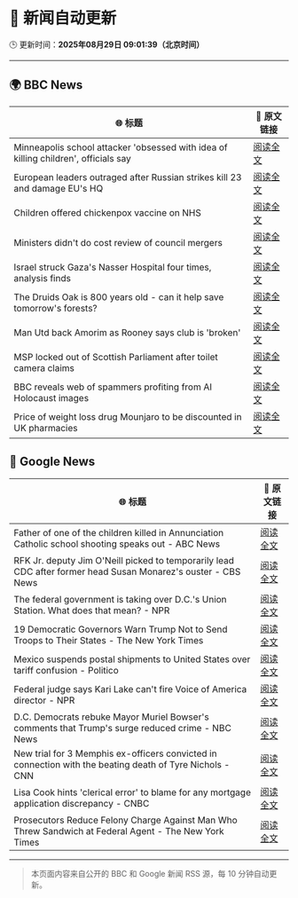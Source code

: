 # 🧠 新闻自动更新

🕒 更新时间：**2025年08月29日 09:01:39（北京时间）**

---

## 🌍 BBC News

| 🌐 标题 | 🔗 原文链接 |
|--------|-------------|
| Minneapolis school attacker 'obsessed with idea of killing children', officials say | [阅读全文](https://www.bbc.com/news/articles/c4g0lyny7ydo?at_medium=RSS&at_campaign=rss) |
| European leaders outraged after Russian strikes kill 23 and damage EU's HQ | [阅读全文](https://www.bbc.com/news/articles/cvg3y7m2gz0o?at_medium=RSS&at_campaign=rss) |
| Children offered chickenpox vaccine on NHS | [阅读全文](https://www.bbc.com/news/articles/c860n445vyxo?at_medium=RSS&at_campaign=rss) |
| Ministers didn't do cost review of council mergers | [阅读全文](https://www.bbc.com/news/articles/cj9wxnlnrxdo?at_medium=RSS&at_campaign=rss) |
| Israel struck Gaza's Nasser Hospital four times, analysis finds | [阅读全文](https://www.bbc.com/news/articles/cly6lxn1l4po?at_medium=RSS&at_campaign=rss) |
| The Druids Oak is 800 years old - can it help save tomorrow's forests? | [阅读全文](https://www.bbc.com/news/articles/cx2xz8r7egpo?at_medium=RSS&at_campaign=rss) |
| Man Utd back Amorim as Rooney says club is 'broken' | [阅读全文](https://www.bbc.com/sport/football/articles/c3v3470zl3lo?at_medium=RSS&at_campaign=rss) |
| MSP locked out of Scottish Parliament after toilet camera claims | [阅读全文](https://www.bbc.com/news/articles/c9wy40rxrvxo?at_medium=RSS&at_campaign=rss) |
| BBC reveals web of spammers profiting from AI Holocaust images | [阅读全文](https://www.bbc.com/news/articles/ckg4xjk1g1xo?at_medium=RSS&at_campaign=rss) |
| Price of weight loss drug Mounjaro to be discounted in UK pharmacies | [阅读全文](https://www.bbc.com/news/articles/cvg3ykg4jrro?at_medium=RSS&at_campaign=rss) |

## 📰 Google News

| 🌐 标题 | 🔗 原文链接 |
|--------|-------------|
| Father of one of the children killed in Annunciation Catholic school shooting speaks out - ABC News | [阅读全文](https://news.google.com/rss/articles/CBMihwFBVV95cUxOT2s0anZ6ZkxibEFTdkZKejMxQjRQZld6UmlrZG9kTEdwU2F0VmVHUjl5TWtnMkxLVTZ6SUtzRThkUV84VEJXQ0NoRk52RUhIWHo0NlVyVV9YeExkSFc3LVRCQ0lzSFBScXY0V0lyY3dQRnQ5SHd1cmNpOUJ3M1pBeTluTTFTMHPSAYwBQVVfeXFMTjZpM2J3NHd0Tkk3YUhEV2xXUTd3bXVXcXNkZUJqdk5kZ2dMcXdVbXhJdmRRZG9Hb1A2azZySUcyWVlQemRvWE9Zd2FhRXVXeEhlVGd4YS1tMENQdnpJbUh4M1RESWUtUlZ0NGtsUXNFdWhzRnVsRGlYSDBObTVQMnhoTnlINlBzZEwybmg?oc=5) |
| RFK Jr. deputy Jim O'Neill picked to temporarily lead CDC after former head Susan Monarez's ouster - CBS News | [阅读全文](https://news.google.com/rss/articles/CBMimwFBVV95cUxQUGhhNTNaUWpXVXB0R1dZNjdWZWoxM1lod2hkWFpIazU3V0s1MkJGZDRzemQzOUFkdWNyM3V0UnBubVhuOFhLb2U2Q2dkSDlxM1gwWE5kbzVaSEpTOTJxUXh1amUxQU1DYkh6Sm5jSUUyT2dSMGJ0XzB1b1lIRF9vVUlNMTVZd0hwNU1YSkhhcHVqQnFIcnhvU0VOZ9IBoAFBVV95cUxNTG1rR2RzYmR4N05lQzcyLUIxSlhBOFNRTlVBU1Nhd0xBUXpQeEcxUUlOeG5FV0szZHBZLWlxVG4wQ1cwREpySC04LTZwMG00TjVBcG1pRE5jMGo2ZE9mdE1WUFN6QVFJWGZqQ29BZnZvYkg5RjVWdk14NjExRkhTVHFnQm9ZLV9ldzZzdzNpR0lyVVlRWTJyRWoxazJCTTNQ?oc=5) |
| The federal government is taking over D.C.'s Union Station. What does that mean? - NPR | [阅读全文](https://news.google.com/rss/articles/CBMihwFBVV95cUxNYXlCR3JZQmxGYy1DRTdtQTMyYlhJdWpsUTlQRVgtU0FHSXFveFd1bVc0eV9Rai10OWlDbkFiaXZmQ0JaeUFmX1VpN0tGel9EU2ktSDRWbEhmbU9rTWZTWkhHWUxBc2xDUUhIQUw4NV8yZnRBVUI2ZjJyaFRFU3NYREdDZklvNHM?oc=5) |
| 19 Democratic Governors Warn Trump Not to Send Troops to Their States - The New York Times | [阅读全文](https://news.google.com/rss/articles/CBMijgFBVV95cUxNVnB1dDdFbWpUT25sQ3k3TTZDa3U2ekVYaWUtRnlFXzhUT1Z3ekpsako5cGQzckVLMWZKaC1qVExNeU5rUDhFSHU3RG5YS0RTZ3dMTmc5S1JyQzBLNW5WX0l4S0xOdmt4TlJGTkRNNl9ZY2RBQWRoZ3I2RWkyTmw4aDBlWmJCMGltOG8xaXNn?oc=5) |
| Mexico suspends postal shipments to United States over tariff confusion - Politico | [阅读全文](https://news.google.com/rss/articles/CBMivgFBVV95cUxQRFhtVGNlWElaMVNhWVdYNnRqWTF0eUR1V21tWW9NYk9RS0x5a3MzdmttdXJYNDZQRXJwYTNfaVZkeEdERElwcGxrY0hjaVFlQUlzVGJuc3F2MVlaS0dCRHlCd0ViNVBOSTJMX2ZvVzNfdlR0dW5uVW1LV2Z3cWFmWU44LVhoUFBtczExRVlTTVd3ZDZEWFg5VVVNYm9aWGluMUJXemZ3cTluaVZGYmNKYmpLYTdYNk0xenJfSjlB?oc=5) |
| Federal judge says Kari Lake can't fire Voice of America director - NPR | [阅读全文](https://news.google.com/rss/articles/CBMingFBVV95cUxOc3pIdFotczFmRTNxaXk3c0ZFUExPM3hTRlhqTGdkVm4tVGNad3FkSE5EOUdKOGtkYXZzUWh0dy1YTDBWU3RMUkJERS1jZC1FRC1XNVY4d3BrR2xtSkt6cTk4ekJOODJrQUtzVzd5Nkl4aVhybHN2dGtyb1V6eTk1a0p6ZTZZYVJQcXl2VUp2aFVQbEhJbFdlVXc1alhYdw?oc=5) |
| D.C. Democrats rebuke Mayor Muriel Bowser's comments that Trump's surge reduced crime - NBC News | [阅读全文](https://news.google.com/rss/articles/CBMi0AFBVV95cUxNYlhkZGlkUDJDcnVCcEllSTFZTjVCRWtnZjU5d2FtTjFyTFF3UnhqVEZ5WnVDZ3RUdk9tTC1COFd3eXhDVEd3SmdFTnpYNnFlbGQxcDc0Y25XUWZKanZLZmZQcmxnZnZOdTJhMFlZVXhmSW8tY0FKbnk2M1EzZTltaGV6cXVoM1k4eVl3YWR2Sm9rRUg3UjlVWjljenNJSmtuTHZqZno4cFNXeU5uc1dLR19hSk81cDR0d1ZFb2tWa0pMQ2FuU045YlR6U2hzVDd50gFWQVVfeXFMUHFCUkNfRzZPWU1GdmlSUEZuakZhYi1wdzRVNHAxRDMycnI3ZHRidVhxRTAwb2tIanY5Z3Fsb2oweGY3OXNwbVRHb3dDZ0V0YV9OX0k5Q0E?oc=5) |
| New trial for 3 Memphis ex-officers convicted in connection with the beating death of Tyre Nichols - CNN | [阅读全文](https://news.google.com/rss/articles/CBMieEFVX3lxTE5fQjlKQnJvcHIxVGdyX2Q3b21PY0lORy1LaEJOaTdsWS1iMFVseXlRa3hnTHloTDNYaXpZTzRYLXlNanBDZnV3LWMyZ2FlNmJhb0MtMEhENm45azFNdFlTMkdxbFRjUDkwNGZIRktjbHFHWHVGX3FQSQ?oc=5) |
| Lisa Cook hints 'clerical error' to blame for any mortgage application discrepancy - CNBC | [阅读全文](https://news.google.com/rss/articles/CBMipAFBVV95cUxPZUFtdDZxbTRGRGxoVWQ4VUwybGlHbFNEN3Z2N2ZwQ3pQcTVzNFFwSHd5MXJMbVZwa1NFam40NWlMLXpXT2k1bWlGYWhJcm5OcVBUVVdubXZ6V0NBeHZXY3RsaEFhX193YnNaR3pIeDczUlU0czd1Z1VvVndOUC1ERmkzQ1pTc3BiOXJZVllnY0t4bF9YdkZJVmdBM01BVTZPcXFsb9IBqgFBVV95cUxNOHMwZERwTk56Y0oxdTN1TEJ5TFhEdGtvaUxtd2ZPcjVwWUNxTk1tVm1LaVRyOWk4R3czNnhVaV9RM25peFRzN3RPZlFJeWRUVW5JRzJtd3FZWW9HYzlzNVhYNTZPRnVwdWlYR0p6bG10SVF5VGtuMFdTNXl3WVdyVWg1ZFdKT0lRdGpZM0IzVGFzb3ZzLUdfRGJ1RTZkMEZhbjJncERvMDJvZw?oc=5) |
| Prosecutors Reduce Felony Charge Against Man Who Threw Sandwich at Federal Agent - The New York Times | [阅读全文](https://news.google.com/rss/articles/CBMijgFBVV95cUxPdE1rWTRQaDA2bi1UOFBUTHQzSVcwbzlHM0Z6cFVKdldmbUNlNjFLUTNyazJrX1JuUUJRLVhNUlRxVFVmMWFwNGJNT3AtSXJVT0N0djhWOWFtcWRRMEhLLXEtVnVHTnR6bGpmdUlNaEpiWEhZRWJYeUdlY0tlTTg1RFJiT0NrTDFqeXp2SE9B?oc=5) |

---
> 本页面内容来自公开的 BBC 和 Google 新闻 RSS 源，每 10 分钟自动更新。